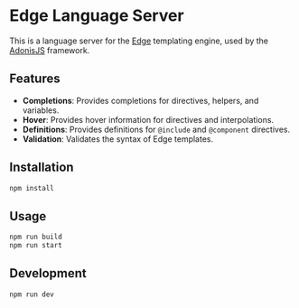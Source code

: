 # Edge Language Server

This is a language server for the [Edge](https://edge.adonisjs.com/) templating engine, used by the [AdonisJS](https://adonisjs.com/) framework.

## Features

* **Completions**: Provides completions for directives, helpers, and variables.
* **Hover**: Provides hover information for directives and interpolations.
* **Definitions**: Provides definitions for `@include` and `@component` directives.
* **Validation**: Validates the syntax of Edge templates.

## Installation

```bash
npm install
```

## Usage

```bash
npm run build
npm run start
```

## Development

```bash
npm run dev
```
